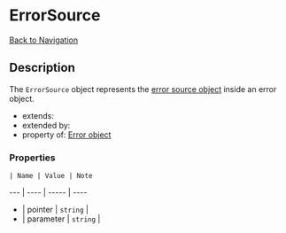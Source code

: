 # ErrorSource
[Back to Navigation](README.md)

## Description

The `ErrorSource` object represents the [error source object](http://jsonapi.org/format/#error-objects) inside an error object.

- extends:
- extended by:
- property of: [Error object](objects-error.md)

### Properties

    | Name | Value | Note
--- | ---- | ----- | ----
- | pointer | `string` |
- | parameter | `string` |
